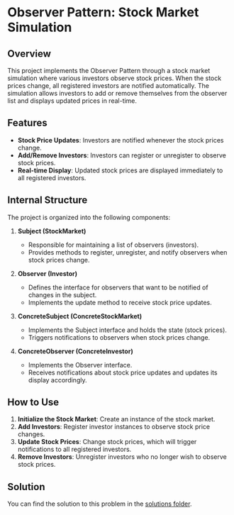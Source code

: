 # Observer Pattern: Stock Market Simulation

## Overview

This project implements the Observer Pattern through a stock market simulation where various investors observe stock prices. When the stock prices change, all registered investors are notified automatically. The simulation allows investors to add or remove themselves from the observer list and displays updated prices in real-time.

## Features

- **Stock Price Updates**: Investors are notified whenever the stock prices change.
- **Add/Remove Investors**: Investors can register or unregister to observe stock prices.
- **Real-time Display**: Updated stock prices are displayed immediately to all registered investors.

## Internal Structure

The project is organized into the following components:

1. **Subject (StockMarket)**
   - Responsible for maintaining a list of observers (investors).
   - Provides methods to register, unregister, and notify observers when stock prices change.

2. **Observer (Investor)**
   - Defines the interface for observers that want to be notified of changes in the subject.
   - Implements the update method to receive stock price updates.

3. **ConcreteSubject (ConcreteStockMarket)**
   - Implements the Subject interface and holds the state (stock prices).
   - Triggers notifications to observers when stock prices change.

4. **ConcreteObserver (ConcreteInvestor)**
   - Implements the Observer interface.
   - Receives notifications about stock price updates and updates its display accordingly.

## How to Use

1. **Initialize the Stock Market**: Create an instance of the stock market.
2. **Add Investors**: Register investor instances to observe stock price changes.
3. **Update Stock Prices**: Change stock prices, which will trigger notifications to all registered investors.
4. **Remove Investors**: Unregister investors who no longer wish to observe stock prices.

## Solution

You can find the solution to this problem in the [solutions folder](/Learning_2.0/Solutions/observerPattern/stock-market-sitmulation/).
